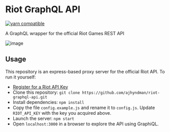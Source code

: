 # Riot GraphQL API

[![yarn compatible](https://img.shields.io/badge/yarn-compatible-4BC51D.svg?style=flat)](https://yarnpkg.com/)

A GraphQL wrapper for the official Riot Games REST API

![image](https://cloud.githubusercontent.com/assets/11449340/21294116/fe812258-c589-11e6-85ff-c5f57e070518.png)

## Usage

This repository is an express-based proxy server for the official Riot API.
To run it yourself:

* [Register for a Riot API Key](https://developer.riotgames.com/docs/getting-started)
* Clone this repository: `git clone https://github.com/ajhyndman/riot-graphql-api.git`
* Install dependencies: `npm install`
* Copy the file `config.example.js` and rename it to `config.js`.  Update `RIOT_API_KEY` with the key
you acquired above.
* Launch the server: `npm start`
* Open `localhost:3000` in a browser to explore the API using GraphiQL.
